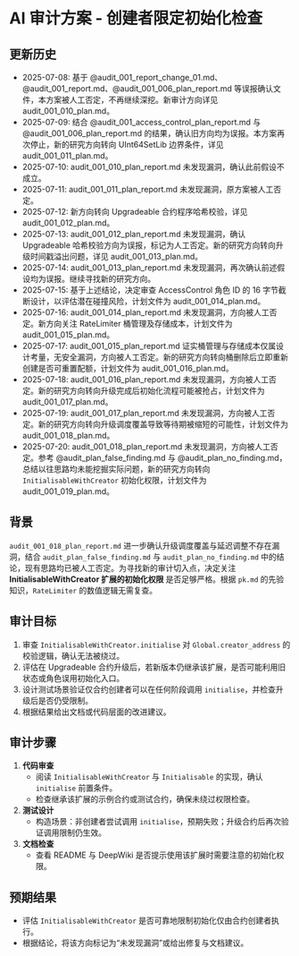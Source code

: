 # AI 审计方案 - 创建者限定初始化检查
## 更新历史
- 2025-07-08: 基于 @audit_001_report_change_01.md、@audit_001_report.md、@audit_001_006_plan_report.md 等误报确认文件，本方案被人工否定，不再继续深挖。新审计方向详见 audit_001_010_plan.md。
- 2025-07-09: 结合 @audit_001_access_control_plan_report.md 与 @audit_001_006_plan_report.md 的结果，确认旧方向均为误报。本方案再次停止，新的研究方向转向 UInt64SetLib 边界条件，详见 audit_001_011_plan.md。
- 2025-07-10: audit_001_010_plan_report.md 未发现漏洞，确认此前假设不成立。
- 2025-07-11: audit_001_011_plan_report.md 未发现漏洞，原方案被人工否定。
- 2025-07-12: 新方向转向 Upgradeable 合约程序哈希校验，详见 audit_001_012_plan.md。
- 2025-07-13: audit_001_012_plan_report.md 未发现漏洞，确认 Upgradeable 哈希校验方向为误报，标记为人工否定。新的研究方向转向升级时间戳溢出问题，详见 audit_001_013_plan.md。
- 2025-07-14: audit_001_013_plan_report.md 未发现漏洞，再次确认前述假设均为误报。继续寻找新的研究方向。
- 2025-07-15: 基于上述结论，决定审查 AccessControl 角色 ID 的 16 字节截断设计，以评估潜在碰撞风险，计划文件为 audit_001_014_plan.md。
- 2025-07-16: audit_001_014_plan_report.md 未发现漏洞，方向被人工否定。新方向关注 RateLimiter 桶管理及存储成本，计划文件为 audit_001_015_plan.md。
- 2025-07-17: audit_001_015_plan_report.md 证实桶管理与存储成本仅属设计考量，无安全漏洞，方向被人工否定。新的研究方向转向桶删除后立即重新创建是否可重置配额，计划文件为 audit_001_016_plan.md。
- 2025-07-18: audit_001_016_plan_report.md 未发现漏洞，方向被人工否定。新的研究方向转向升级完成后初始化流程可能被抢占，计划文件为 audit_001_017_plan.md。
- 2025-07-19: audit_001_017_plan_report.md 未发现漏洞，方向被人工否定。新的研究方向转向升级调度覆盖导致等待期被缩短的可能性，计划文件为 audit_001_018_plan.md。
- 2025-07-20: audit_001_018_plan_report.md 未发现漏洞，方向被人工否定。参考 @audit_plan_false_finding.md 与 @audit_plan_no_finding.md，总结以往思路均未能挖掘实际问题，新的研究方向转向 `InitialisableWithCreator` 初始化权限，计划文件为 audit_001_019_plan.md。


## 背景
`audit_001_018_plan_report.md` 进一步确认升级调度覆盖与延迟调整不存在漏洞，结合 `audit_plan_false_finding.md` 与 `audit_plan_no_finding.md` 中的结论，现有思路均已被人工否定。为寻找新的审计切入点，决定关注 **InitialisableWithCreator 扩展的初始化权限** 是否足够严格。根据 `pk.md` 的先验知识，`RateLimiter` 的数值逻辑无需复查。

## 审计目标
1. 审查 `InitialisableWithCreator.initialise` 对 `Global.creator_address` 的校验逻辑，确认无法被绕过。
2. 评估在 Upgradeable 合约升级后，若新版本仍继承该扩展，是否可能利用旧状态或角色误用初始化入口。
3. 设计测试场景验证仅合约创建者可以在任何阶段调用 `initialise`，并检查升级后是否仍受限制。
4. 根据结果给出文档或代码层面的改进建议。

## 审计步骤
1. **代码审查**
   - 阅读 `InitialisableWithCreator` 与 `Initialisable` 的实现，确认 `initialise` 前置条件。
   - 检查继承该扩展的示例合约或测试合约，确保未绕过权限检查。
2. **测试设计**
   - 构造场景：非创建者尝试调用 `initialise`，预期失败；升级合约后再次验证调用限制仍生效。
3. **文档检查**
   - 查看 README 与 DeepWiki 是否提示使用该扩展时需要注意的初始化权限。

## 预期结果
- 评估 `InitialisableWithCreator` 是否可靠地限制初始化仅由合约创建者执行。
- 根据结论，将该方向标记为“未发现漏洞”或给出修复与文档建议。
